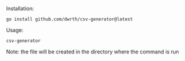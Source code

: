 Installation:

```
go install github.com/dwrth/csv-generator@latest
```

Usage:

```
csv-generator
```


Note: the file will be created in the directory where the command is run
